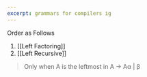```yaml
---
excerpt: grammars for compilers ig
---
```

Order as Follows  
1. [[Left Factoring]] 
2. [[Left Recursive]]

> Only when A is the leftmost in A -> Aα | β   
